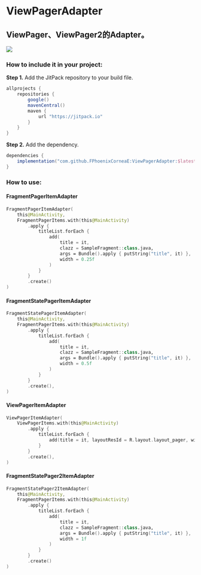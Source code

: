 # ViewPagerAdapter

## ViewPager、ViewPager2的Adapter。

[![](https://jitpack.io/v/FPhoenixCorneaE/ViewPagerAdapter.svg)](https://jitpack.io/#FPhoenixCorneaE/ViewPagerAdapter)

### How to include it in your project:

**Step 1.** Add the JitPack repository to your build file.

```groovy
allprojects {
    repositories {
        google()
        mavenCentral()
        maven {
            url "https://jitpack.io"
        }
    }
}
```

**Step 2.** Add the dependency.

```groovy
dependencies {
    implementation("com.github.FPhoenixCorneaE:ViewPagerAdapter:$latest")
}
```

### How to use:

#### FragmentPagerItemAdapter

```kotlin
FragmentPagerItemAdapter(
    this@MainActivity,
    FragmentPagerItems.with(this@MainActivity)
        .apply {
            titleList.forEach {
                add(
                    title = it,
                    clazz = SampleFragment::class.java,
                    args = Bundle().apply { putString("title", it) },
                    width = 0.25f
                )
            }
        }
        .create()
)
```

#### FragmentStatePagerItemAdapter

```kotlin
FragmentStatePagerItemAdapter(
    this@MainActivity,
    FragmentPagerItems.with(this@MainActivity)
        .apply {
            titleList.forEach {
                add(
                    title = it,
                    clazz = SampleFragment::class.java,
                    args = Bundle().apply { putString("title", it) },
                    width = 0.5f
                )
            }
        }
        .create(),
)
```

#### ViewPagerItemAdapter

```kotlin
ViewPagerItemAdapter(
    ViewPagerItems.with(this@MainActivity)
        .apply {
            titleList.forEach {
                add(title = it, layoutResId = R.layout.layout_pager, width = 0.8f)
            }
        }
        .create(),
)
```

#### FragmentStatePager2ItemAdapter

```kotlin
FragmentStatePager2ItemAdapter(
    this@MainActivity,
    FragmentPagerItems.with(this@MainActivity)
        .apply {
            titleList.forEach {
                add(
                    title = it,
                    clazz = SampleFragment::class.java,
                    args = Bundle().apply { putString("title", it) },
                    width = 1f
                )
            }
        }
        .create()
)
```
